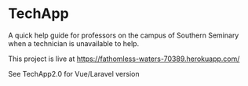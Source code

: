 # TechApp

A quick help guide for professors on the campus of Southern Seminary when a technician is unavailable to help. 

This project is live at https://fathomless-waters-70389.herokuapp.com/

See TechApp2.0 for Vue/Laravel version 
